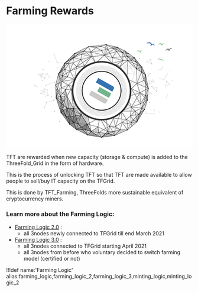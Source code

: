 # Farming Rewards

![](img/becomefarmer.png)

TFT are rewarded when new capacity (storage & compute) is added to the ThreeFold_Grid in the form of hardware.

This is the process of unlocking TFT so that TFT are made available to allow people to sell/buy IT capacity on the TFGrid.

This is done by TFT_Farming, ThreeFolds more sustainable equivalent of cryptocurrency miners.

### Learn more about the Farming Logic:

- [Farming Logic 2.0](farming_logic2) :
  - all 3nodes newly connected to TFGrid till end March 2021
- [Farming Logic 3.0](farming_logic3) :
  - all 3nodes connected to TFGrid starting April 2021
  - all 3nodes from before who voluntary decided to switch farming model (certified or not)

!!!def name:'Farming Logic' alias:farming_logic,farming_logic_2,farming_logic_3,minting_logic,minting_logic_2
